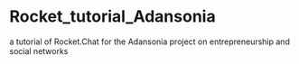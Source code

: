 # Rocket_tutorial_Adansonia
a tutorial of Rocket.Chat for the Adansonia project on entrepreneurship and social networks
